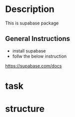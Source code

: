 # Description
This is supabase package 

## General Instructions
- install supabase
- follw the below instruction

https://supabase.com/docs

# task

# structure

